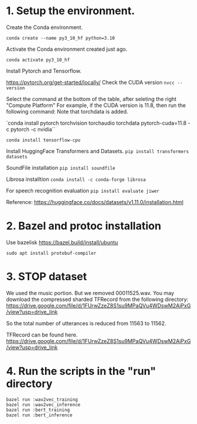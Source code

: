 # 1. Setup the environment.


Create the Conda environment.

`conda create --name py3_10_hf python=3.10`

Activate the Conda environment created just ago.

`conda activate py3_10_hf`


Install Pytorch and Tensorflow.

https://pytorch.org/get-started/locally/
Check the CUDA version
`nvcc --version`

Select the command at the bottom of the table, after seleting the right "Compute Platform"
For example, if the CUDA version is 11.8, then run the following command:
Note that torchdata is added.


`conda install pytorch torchvision torchaudio torchdata pytorch-cuda=11.8 -c pytorch -c nvidia``


`conda install tensorflow-cpu`

Install HuggingFace Transformers and Datasets.
`pip install transformers datasets`

SoundFile installation
`pip install soundfile`

Librosa installtion
`conda install -c conda-forge librosa`

For speech recognition evaluation
`pip install evaluate jiwer`

Reference:
https://huggingface.co/docs/datasets/v1.11.0/installation.html

# 2. Bazel and protoc installation

Use bazelisk
https://bazel.build/install/ubuntu

`sudo apt install protobuf-compiler`


# 3. STOP dataset

We used the music portion.
But we removed 00011525.wav.
You may download the compressed sharded TFRecord from the following directory:
https://drive.google.com/file/d/1FUrwZzeZ8S1su9MPaQVu4WDswM2AjPxG/view?usp=drive_link

So the total number of utterances is reduced from 11563 to 11562.

TFRecord can be found here.
https://drive.google.com/file/d/1FUrwZzeZ8S1su9MPaQVu4WDswM2AjPxG/view?usp=drive_link

# 4. Run the scripts in the "run" directory
`bazel run :wav2vec_training`
\
`bazel run :wav2vec_inference`
\
`bazel run :bert_training`
\
`bazel run :bert_inference`
